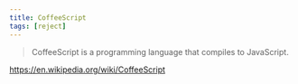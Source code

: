 ```yaml
---
title: CoffeeScript
tags: [reject]
---
```


> CoffeeScript is a programming language that compiles to JavaScript.

<https://en.wikipedia.org/wiki/CoffeeScript>
